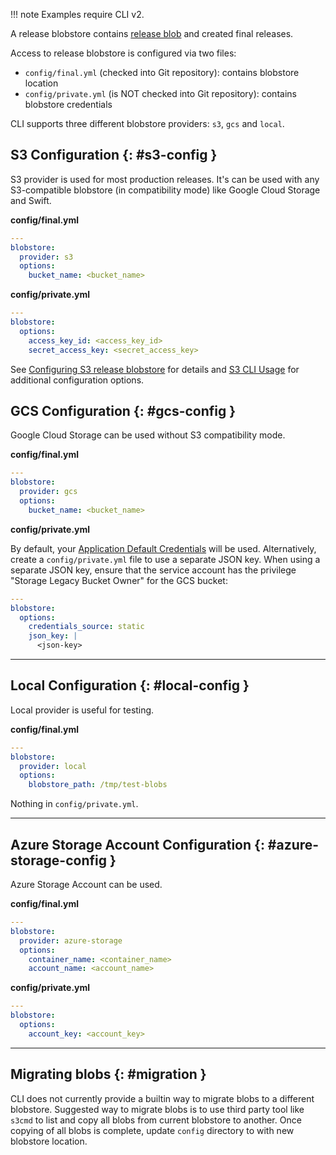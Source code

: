 !!! note
    Examples require CLI v2.

A release blobstore contains [release blob](release-blobs.md) and created final releases.

Access to release blobstore is configured via two files:

- `config/final.yml` (checked into Git repository): contains blobstore location
- `config/private.yml` (is NOT checked into Git repository): contains blobstore credentials

CLI supports three different blobstore providers: `s3`, `gcs` and `local`.

## S3 Configuration {: #s3-config }

S3 provider is used for most production releases. It's can be used with any S3-compatible blobstore (in compatibility mode) like Google Cloud Storage and Swift.

**config/final.yml**

```yaml
---
blobstore:
  provider: s3
  options:
    bucket_name: <bucket_name>
```

**config/private.yml**

```yaml
---
blobstore:
  options:
    access_key_id: <access_key_id>
    secret_access_key: <secret_access_key>
```

See [Configuring S3 release blobstore](s3-release-blobstore.md) for details and [S3 CLI Usage](https://github.com/pivotal-golang/s3cli#usage) for additional configuration options.

## GCS Configuration {: #gcs-config }

Google Cloud Storage can be used without S3 compatibility mode.

**config/final.yml**

```yaml
---
blobstore:
  provider: gcs
  options:
    bucket_name: <bucket_name>
```

**config/private.yml**

By default, your [Application Default Credentials](https://cloud.google.com/docs/authentication/production#providing_credentials_to_your_application) will be used. Alternatively, create a `config/private.yml` file to use a separate JSON key. When using a separate JSON key, ensure that the service account has the privilege "Storage Legacy Bucket Owner" for the GCS bucket:

```yaml
---
blobstore:
  options:
    credentials_source: static
    json_key: |
      <json-key>
```

---
## Local Configuration {: #local-config }

Local provider is useful for testing.

**config/final.yml**

```yaml
---
blobstore:
  provider: local
  options:
    blobstore_path: /tmp/test-blobs
```

Nothing in `config/private.yml`.

---

## Azure Storage Account Configuration {: #azure-storage-config }

Azure Storage Account can be used.

**config/final.yml**

```yaml
---
blobstore:
  provider: azure-storage
  options:
    container_name: <container_name>
    account_name: <account_name>
```

**config/private.yml**

```yaml
---
blobstore:
  options:
    account_key: <account_key>
```
---
## Migrating blobs {: #migration }

CLI does not currently provide a builtin way to migrate blobs to a different blobstore. Suggested way to migrate blobs is to use third party tool like `s3cmd` to list and copy all blobs from current blobstore to another. Once copying of all blobs is complete, update `config` directory to with new blobstore location.
